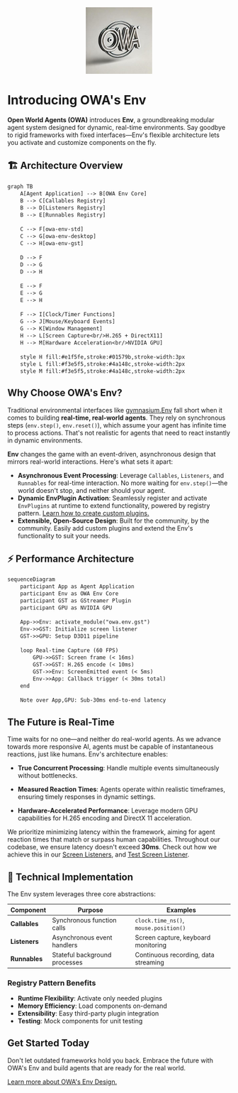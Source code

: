 <div align="center">
  <img src="/images/owa-logo.jpg" alt="OWA Env Logo" width="150"/>
</div>

# Introducing OWA's Env

**Open World Agents (OWA)** introduces **Env**, a groundbreaking modular agent system designed for dynamic, real-time environments. Say goodbye to rigid frameworks with fixed interfaces—Env's flexible architecture lets you activate and customize components on the fly.

## 🏗️ Architecture Overview

```mermaid
graph TB
    A[Agent Application] --> B[OWA Env Core]
    B --> C[Callables Registry]
    B --> D[Listeners Registry]
    B --> E[Runnables Registry]

    C --> F[owa-env-std]
    C --> G[owa-env-desktop]
    C --> H[owa-env-gst]

    D --> F
    D --> G
    D --> H

    E --> F
    E --> G
    E --> H

    F --> I[Clock/Timer Functions]
    G --> J[Mouse/Keyboard Events]
    G --> K[Window Management]
    H --> L[Screen Capture<br/>H.265 + DirectX11]
    H --> M[Hardware Acceleration<br/>NVIDIA GPU]

    style H fill:#e1f5fe,stroke:#01579b,stroke-width:3px
    style L fill:#f3e5f5,stroke:#4a148c,stroke-width:2px
    style M fill:#f3e5f5,stroke:#4a148c,stroke-width:2px
```

## Why Choose OWA's Env?

Traditional environmental interfaces like [gymnasium.Env](https://gymnasium.farama.org/api/env/) fall short when it comes to building **real-time, real-world agents**. They rely on synchronous steps (`env.step()`, `env.reset()`), which assume your agent has infinite time to process actions. That's not realistic for agents that need to react instantly in dynamic environments.

**Env** changes the game with an event-driven, asynchronous design that mirrors real-world interactions. Here's what sets it apart:

- **Asynchronous Event Processing**: Leverage `Callables`, `Listeners`, and `Runnables` for real-time interaction. No more waiting for `env.step()`—the world doesn't stop, and neither should your agent.
- **Dynamic EnvPlugin Activation**: Seamlessly register and activate `EnvPlugins` at runtime to extend functionality, powered by registry pattern. [Learn how to create custom plugins.](custom_plugins.md)
- **Extensible, Open-Source Design**: Built for the community, by the community. Easily add custom plugins and extend the Env's functionality to suit your needs.

## ⚡ Performance Architecture

```mermaid
sequenceDiagram
    participant App as Agent Application
    participant Env as OWA Env Core
    participant GST as GStreamer Plugin
    participant GPU as NVIDIA GPU

    App->>Env: activate_module("owa.env.gst")
    Env->>GST: Initialize screen listener
    GST->>GPU: Setup D3D11 pipeline

    loop Real-time Capture (60 FPS)
        GPU->>GST: Screen frame (< 16ms)
        GST->>GST: H.265 encode (< 10ms)
        GST->>Env: ScreenEmitted event (< 5ms)
        Env->>App: Callback trigger (< 30ms total)
    end

    Note over App,GPU: Sub-30ms end-to-end latency
```

## The Future is Real-Time

Time waits for no one—and neither do real-world agents. As we advance towards more responsive AI, agents must be capable of instantaneous reactions, just like humans. Env's architecture enables:

- **True Concurrent Processing**: Handle multiple events simultaneously without bottlenecks.

- **Measured Reaction Times**: Agents operate within realistic timeframes, ensuring timely responses in dynamic settings.

- **Hardware-Accelerated Performance**: Leverage modern GPU capabilities for H.265 encoding and DirectX 11 acceleration.

We prioritize minimizing latency within the framework, aiming for agent reaction times that match or surpass human capabilities. Throughout our codebase, we ensure latency doesn't exceed **30ms**. Check out how we achieve this in our [Screen Listeners](https://github.com/open-world-agents/open-world-agents/blob/main/projects/owa-env-gst/owa/env/gst/screen/listeners.py#L88), and [Test Screen Listener](https://github.com/open-world-agents/open-world-agents/blob/main/projects/owa-env-gst/tests/test_screen_listener.py#L31).

## 🔧 Technical Implementation

The Env system leverages three core abstractions:

| Component     | Purpose                       | Examples                              |
| ------------- | ----------------------------- | ------------------------------------- |
| **Callables** | Synchronous function calls    | `clock.time_ns()`, `mouse.position()` |
| **Listeners** | Asynchronous event handlers   | Screen capture, keyboard monitoring   |
| **Runnables** | Stateful background processes | Continuous recording, data streaming  |

### Registry Pattern Benefits

- **Runtime Flexibility**: Activate only needed plugins
- **Memory Efficiency**: Load components on-demand
- **Extensibility**: Easy third-party plugin integration
- **Testing**: Mock components for unit testing

## Get Started Today

Don't let outdated frameworks hold you back. Embrace the future with OWA's Env and build agents that are ready for the real world.

[Learn more about OWA's Env Design.](guide.md)
